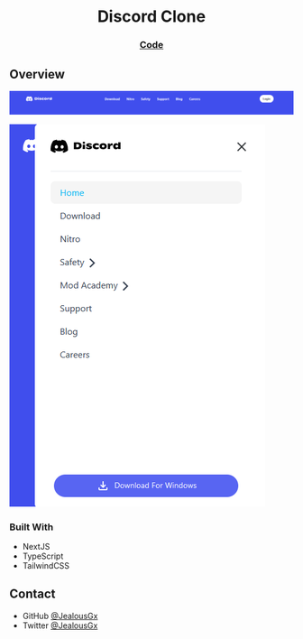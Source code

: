 <h1 align="center">Discord Clone</h1>

<div align="center">
  <h3>
    <a href="https://github.com/JealousGx/100daysofcode/tree/discord-clone">
      Code
    </a>
  </h3>
</div>

## Overview

![Desktop Navbar](https://raw.githubusercontent.com/JealousGx/100daysofcode/discord-clone/achievements/desktop-navbar.png)

![Mobile Navbar](https://raw.githubusercontent.com/JealousGx/100daysofcode/discord-clone/achievements/mobile-navbar.png)

### Built With

<!-- This section should list any major frameworks that you built your project using. Here are a few examples.-->

- NextJS
- TypeScript
- TailwindCSS

## Contact

- GitHub [@JealousGx](https://github.com/JealousGx)
- Twitter [@JealousGx](https://twitter.com/JealousGx)